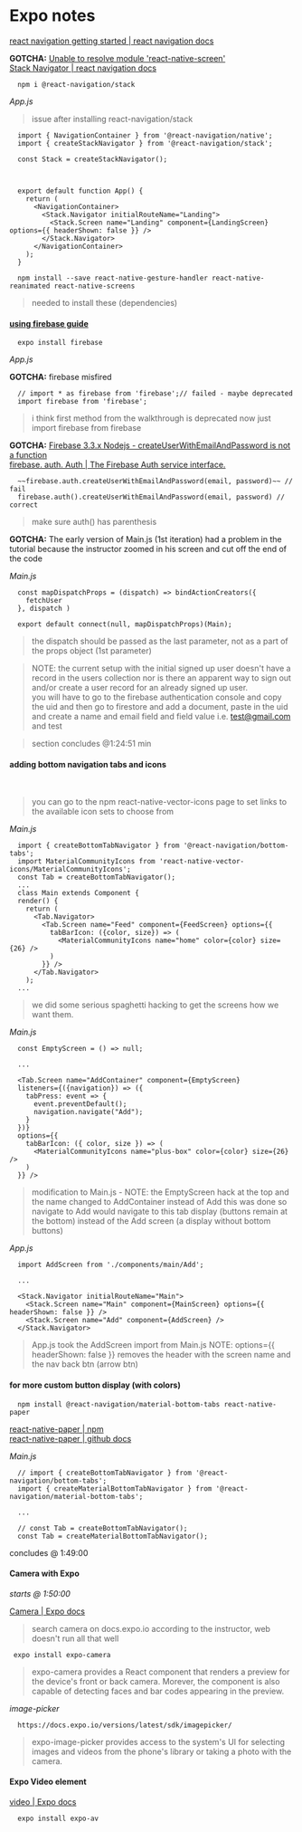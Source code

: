 # Expo notes

[react navigation getting started | react navigation docs](https://reactnavigation.org/docs/getting-started/)    

**GOTCHA:** [Unable to resolve module 'react-native-screen'](https://stackoverflow.com/questions/59473715/unable-to-resolve-module-react-native-screen)   
[Stack Navigator | react navigation docs](https://reactnavigation.org/docs/stack-navigator/)   


```
  npm i @react-navigation/stack
```

_App.js_
> issue after installing react-navigation/stack

```
  import { NavigationContainer } from '@react-navigation/native';
  import { createStackNavigator } from '@react-navigation/stack';

  const Stack = createStackNavigator();



  export default function App() {
    return (
      <NavigationContainer>
        <Stack.Navigator initialRouteName="Landing">
          <Stack.Screen name="Landing" component={LandingScreen} options={{ headerShown: false }} />
        </Stack.Navigator>
      </NavigationContainer>
    );
  }
```

```
  npm install --save react-native-gesture-handler react-native-reanimated react-native-screens
```
> needed to install these (dependencies)


#### [using firebase guide](https://docs.expo.io/guides/using-firebase/)   

```
  expo install firebase
```

_App.js_

**GOTCHA:** firebase misfired
```
  // import * as firebase from 'firebase';// failed - maybe deprecated
  import firebase from 'firebase';
```
> i think first method from the walkthrough is deprecated now just import firebase from firebase

**GOTCHA:** [Firebase 3.3.x Nodejs - createUserWithEmailAndPassword is not a function](https://stackoverflow.com/questions/39347591/firebase-3-3-x-nodejs-createuserwithemailandpassword-is-not-a-function)   
[firebase. auth. Auth | The Firebase Auth service interface.](https://firebase.google.com/docs/reference/node/firebase.auth.Auth)   

```
  ~~firebase.auth.createUserWithEmailAndPassword(email, password)~~ // fail
  firebase.auth().createUserWithEmailAndPassword(email, password) // correct
```
> make sure auth() has parenthesis

**GOTCHA:** The early version of Main.js (1st iteration) had a problem in the tutorial because the instructor 
zoomed in his screen and cut off the end of the code

_Main.js_
```
  const mapDispatchProps = (dispatch) => bindActionCreators({
    fetchUser
  }, dispatch )

  export default connect(null, mapDispatchProps)(Main);
```
> the dispatch should be passed as the last parameter, not as a part of the props object (1st parameter)

> NOTE: the current setup with the initial signed up user doesn't have a record in the users collection
> nor is there an apparent way to sign out and/or create a user record for an already signed up user.  
> you will have to go to the firebase authentication console and copy the uid and then go to firestore and 
> add a document, paste in the uid and create a name and email field and field value i.e. test@gmail.com and test

> section concludes @1:24:51 min

#### adding bottom navigation tabs and icons

[](https://reactnavigation.org/docs/bottom-tab-navigator/)   
[](https://www.npmjs.com/package/react-native-vector-icons)   
> you can go to the npm react-native-vector-icons page to set links to the available icon sets to choose from

_Main.js_   

```
  import { createBottomTabNavigator } from '@react-navigation/bottom-tabs';
  import MaterialCommunityIcons from 'react-native-vector-icons/MaterialCommunityIcons';
  const Tab = createBottomTabNavigator();
  ...
  class Main extends Component {
  render() {
    return (
      <Tab.Navigator>
        <Tab.Screen name="Feed" component={FeedScreen} options={{
          tabBarIcon: ({color, size}) => (
            <MaterialCommunityIcons name="home" color={color} size={26} />
          )
        }} />
      </Tab.Navigator>
    );
  ...

```

> we did some serious spaghetti hacking to get the screens how we want them.

_Main.js_

```
  const EmptyScreen = () => null;

  ...

  <Tab.Screen name="AddContainer" component={EmptyScreen} 
  listeners={({navigation}) => ({
    tabPress: event => {
      event.preventDefault();
      navigation.navigate("Add");
    }
  })}
  options={{
    tabBarIcon: ({ color, size }) => (
      <MaterialCommunityIcons name="plus-box" color={color} size={26} />
    )
  }} />
```
> modification to Main.js - NOTE: the EmptyScreen hack at the top and the name changed to AddContainer instead of Add
> this was done so navigate  to Add would navigate to this tab display (buttons remain at the bottom) instead of 
> the Add screen (a display without bottom buttons)

_App.js_

```
  import AddScreen from './components/main/Add';

  ...

  <Stack.Navigator initialRouteName="Main">
    <Stack.Screen name="Main" component={MainScreen} options={{ headerShown: false }} />
    <Stack.Screen name="Add" component={AddScreen} />
  </Stack.Navigator>
```
> App.js took the AddScreen import from Main.js
> NOTE: options={{ headerShown: false }} removes the header with the screen name and the nav back btn (arrow btn)

#### for more custom button display (with colors)

```
  npm install @react-navigation/material-bottom-tabs react-native-paper
```
[react-native-paper | npm](https://www.npmjs.com/package/react-native-paper)   
[react-native-paper | github docs](https://callstack.github.io/react-native-paper/)   

_Main.js_

```
  // import { createBottomTabNavigator } from '@react-navigation/bottom-tabs';
  import { createMaterialBottomTabNavigator } from '@react-navigation/material-bottom-tabs';

  ...

  // const Tab = createBottomTabNavigator();
  const Tab = createMaterialBottomTabNavigator();
```

concludes @ 1:49:00

#### Camera with Expo
_starts @ 1:50:00_

[Camera | Expo docs](https://docs.expo.io/versions/latest/sdk/camera/)   
> search camera on docs.expo.io
> according to the instructor, web doesn't run all that well   

```
 expo install expo-camera
```
> expo-camera provides a React component that renders a preview for the device's front or back camera.
> Morever, the component is also capable of detecting faces and bar codes appearing in the preview.

_image-picker_

```
  https://docs.expo.io/versions/latest/sdk/imagepicker/
```
> expo-image-picker provides access to the system's UI for selecting images and videos from the phone's library or taking a photo with the camera.

#### Expo Video element
[video | Expo docs](https://docs.expo.io/versions/latest/sdk/video/)   

```
  expo install expo-av
```